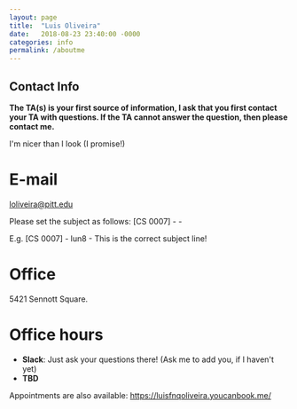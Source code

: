 ```yaml
---
layout: page
title:  "Luis Oliveira"
date:   2018-08-23 23:40:00 -0000
categories: info
permalink: /aboutme
---
```


## Contact Info ##

**The TA(s) is your first source of information, I ask that you first contact
your TA with questions. If the TA cannot answer the question, then please
contact me.**

I'm nicer than I look (I promise!)

# E-mail #
[loliveira@pitt.edu](mailto:loliveira@pitt.edu)

Please set the subject as follows: [CS 0007] - <univ e-mail id> - <subject>

E.g. [CS 0007] - lun8 - This is the correct subject line!

# Office #
5421 Sennott Square.

# Office hours #
- **Slack**: Just ask your questions there! (Ask me to add you, if I haven't yet)
- **TBD**

Appointments are also available: https://luisfnqoliveira.youcanbook.me/
